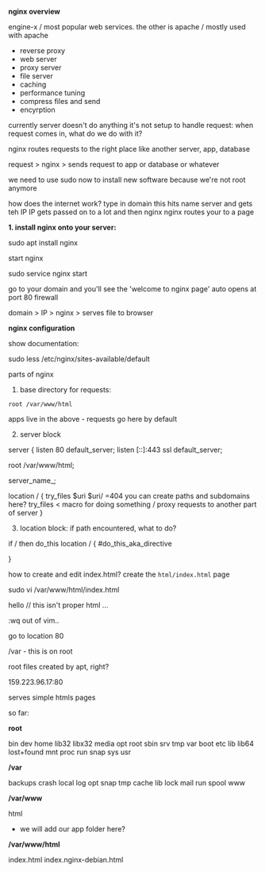 
__nginx overview__

engine-x / most popular web services.
the other is apache / mostly used with apache

- reverse proxy
- web server 
- proxy server
- file server
- caching
- performance tuning
- compress files and send
- encyrption

currently server doesn't do anything
it's not setup to handle request: when request comes in, what do we do with it? 

nginx routes requests to the right place
like another server, app, database

request > nginx > sends request to app or database or whatever

we need to use sudo now to install new software because
we're not root anymore

how does the internet work? 
type in domain
this hits name server and gets teh IP
IP gets passed on to a lot and then nginx
nginx routes your to a page

__1. install nginx onto your server:__

sudo apt install nginx

start nginx

sudo service nginx start

go to your domain and you'll see the 'welcome to nginx page'
auto opens at port 80 firewall

domain > IP > nginx > serves file to browser

__nginx configuration__

show documentation:

sudo less /etc/nginx/sites-available/default

parts of nginx

1. base directory for requests:

`root /var/www/html`

apps live in the above - requests go here by default 

2. server block

server {
  listen 80 default_server;
  listen [::]:443 ssl default_server;

  root /var/www/html;

  server_name_;

  location / {
    try_files $uri $uri/ =404
    you can create paths and subdomains here?
    try_files < macro for doing something / proxy requests to another part of server
   }

3. location block: if path encountered, what to do?  

if / then do_this
location / { 
    #do_this_aka_directive
 
}  

how to create and edit index.html?
create the `html/index.html` page

sudo vi /var/www/html/index.html

hello // this isn't proper html ... 

:wq out of vim.. 

go to location 80

/var - this is on root

root files created by apt, right?

159.223.96.17:80

serves simple htmls pages


 
 so far:

__root__

bin   dev  home  lib32  libx32      media  opt   root  sbin  srv  tmp  var
boot  etc  lib   lib64  lost+found  mnt    proc  run   snap  sys  usr

__/var__

backups  crash  local  log   opt  snap   tmp
cache    lib    lock   mail  run  spool  www

__/var/www__

html 
* we will add our app folder here?

__/var/www/html__

index.html  index.nginx-debian.html